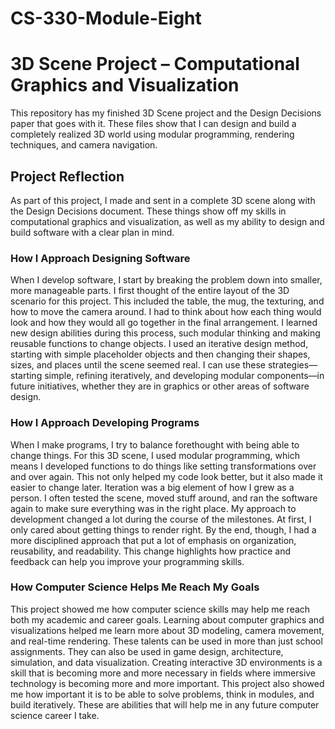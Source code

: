 # CS-330-Module-Eight

# 3D Scene Project – Computational Graphics and Visualization  
This repository has my finished 3D Scene project and the Design Decisions paper that goes with it. These files show that I can design and build a completely realized 3D world using modular programming, rendering techniques, and camera navigation.
## Project Reflection
As part of this project, I made and sent in a complete 3D scene along with the Design Decisions document. These things show off my skills in computational graphics and visualization, as well as my ability to design and build software with a clear plan in mind.
### How I Approach Designing Software
When I develop software, I start by breaking the problem down into smaller, more manageable parts. I first thought of the entire layout of the 3D scenario for this project. This included the table, the mug, the texturing, and how to move the camera around. I had to think about how each thing would look and how they would all go together in the final arrangement. I learned new design abilities during this process, such modular thinking and making reusable functions to change objects. I used an iterative design method, starting with simple placeholder objects and then changing their shapes, sizes, and places until the scene seemed real. I can use these strategies—starting simple, refining iteratively, and developing modular components—in future initiatives, whether they are in graphics or other areas of software design.
### How I Approach Developing Programs
When I make programs, I try to balance forethought with being able to change things. For this 3D scene, I used modular programming, which means I developed functions to do things like setting transformations over and over again. This not only helped my code look better, but it also made it easier to change later. Iteration was a big element of how I grew as a person. I often tested the scene, moved stuff around, and ran the software again to make sure everything was in the right place. My approach to development changed a lot during the course of the milestones. At first, I only cared about getting things to render right. By the end, though, I had a more disciplined approach that put a lot of emphasis on organization, reusability, and readability. This change highlights how practice and feedback can help you improve your programming skills.
### How Computer Science Helps Me Reach My Goals
This project showed me how computer science skills may help me reach both my academic and career goals. Learning about computer graphics and visualizations helped me learn more about 3D modeling, camera movement, and real-time rendering. These talents can be used in more than just school assignments. They can also be used in game design, architecture, simulation, and data visualization. Creating interactive 3D environments is a skill that is becoming more and more necessary in fields where immersive technology is becoming more and more important. This project also showed me how important it is to be able to solve problems, think in modules, and build iteratively. These are abilities that will help me in any future computer science career I take.

